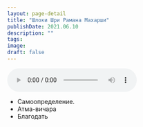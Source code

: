 ```yaml
---
layout: page-detail
title: "Шлоки Шри Рамана Махарши"
publishDate: 2021.06.10
description: ""
tags:
image:
draft: false
---
```


<audio title="2021.06.10 - Шлоки Шри Рамана Махарши.mp3" src="/upload/iblock/ee8/ee8fef85ef7cc7bcdd8d43d3b05ab96b.mp3" controls=""></audio>

* Самоопределение.
* Атма-вичара
* Благодать

  
